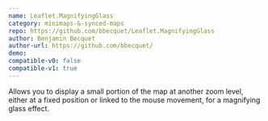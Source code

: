 ```yaml
---
name: Leaflet.MagnifyingGlass
category: minimaps-&-synced-maps
repo: https://github.com/bbecquet/Leaflet.MagnifyingGlass
author: Benjamin Becquet
author-url: https://github.com/bbecquet/
demo: 
compatible-v0: false
compatible-v1: true
---
```


Allows you to display a small portion of the map at another zoom level, either at a fixed position or linked to the mouse movement, for a magnifying glass effect.
